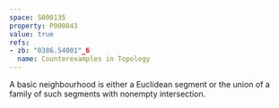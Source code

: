 ```yaml
---
space: S000135
property: P000043
value: true
refs:
- zb: "0386.54001"_6
  name: Counterexamples in Topology
---
```


A basic neighbourhood is either a Euclidean segment or the union of a family of such segments with nonempty intersection.
